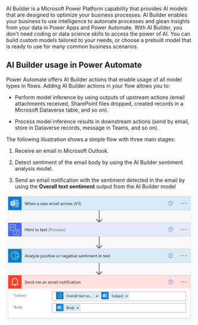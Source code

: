 AI Builder is a Microsoft Power Platform capability that provides AI models that are designed to optimize your business processes. AI Builder enables your business to use intelligence to automate processes and glean insights from your data in Power Apps and Power Automate. With AI Builder, you don't need coding or data science skills to access the power of AI. You can build custom models tailored to your needs, or choose a prebuilt model that is ready to use for many common business scenarios.

## AI Builder usage in Power Automate

Power Automate offers AI Builder actions that enable usage of all model types in flows. Adding AI Builder actions in your flow allows you to:

- Perform model inference by using outputs of upstream actions (email attachments received, SharePoint files dropped, created records in a Microsoft Dataverse table, and so on).

- Process model inference results in downstream actions (send by email, store in Dataverse records, message in Teams, and so on).

The following illustration shows a simple flow with three main stages:

1. Receive an email in Microsoft Outlook.

1. Detect sentiment of the email body by using the AI Builder sentiment analysis model.

1. Send an email notification with the sentiment detected in the email by using the **Overall text sentiment** output from the AI Builder model

![A screenshot of a social media post description automatically generated](../media/01-social-post-flow.jpg)